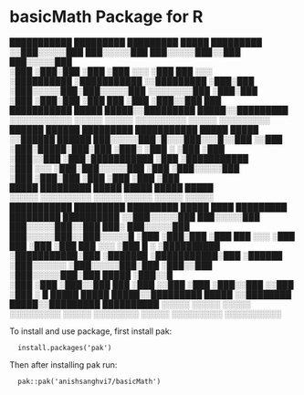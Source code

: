 # basicMath Package for R

 ███████████   █████████    █████████  █████  █████████                               
░░███░░░░░███ ███░░░░░███  ███░░░░░███░░███  ███░░░░░███                              
 ░███    ░███░███    ░███ ░███    ░░░  ░███ ███     ░░░                               
 ░██████████ ░███████████ ░░█████████  ░███░███                                       
 ░███░░░░░███░███░░░░░███  ░░░░░░░░███ ░███░███                                       
 ░███    ░███░███    ░███  ███    ░███ ░███░░███     ███                              
 ███████████ █████   █████░░█████████  █████░░█████████                               
░░░░░░░░░░░ ░░░░░   ░░░░░  ░░░░░░░░░  ░░░░░  ░░░░░░░░░                                
 ██████   ██████ █████████  ███████████ █████   █████                                 
░░██████ ██████ ███░░░░░███░█░░░███░░░█░░███   ░░███                                  
 ░███░█████░███░███    ░███░   ░███  ░  ░███    ░███                                  
 ░███░░███ ░███░███████████    ░███     ░███████████                                  
 ░███ ░░░  ░███░███░░░░░███    ░███     ░███░░░░░███                                  
 ░███      ░███░███    ░███    ░███     ░███    ░███                                  
 █████     █████████   █████   █████    █████   █████                                 
░░░░░     ░░░░░░░░░   ░░░░░   ░░░░░    ░░░░░   ░░░░░                                  
 ███████████   █████████    █████████  █████   ████ █████████    █████████  ██████████
░░███░░░░░███ ███░░░░░███  ███░░░░░███░░███   ███░ ███░░░░░███  ███░░░░░███░░███░░░░░█
 ░███    ░███░███    ░███ ███     ░░░  ░███  ███  ░███    ░███ ███     ░░░  ░███  █ ░ 
 ░██████████ ░███████████░███          ░███████   ░███████████░███          ░██████   
 ░███░░░░░░  ░███░░░░░███░███          ░███░░███  ░███░░░░░███░███    █████ ░███░░█   
 ░███        ░███    ░███░░███     ███ ░███ ░░███ ░███    ░███░░███  ░░███  ░███ ░   █
 █████       █████   █████░░█████████  █████ ░░████████   █████░░█████████  ██████████
░░░░░       ░░░░░   ░░░░░  ░░░░░░░░░  ░░░░░   ░░░░░░░░   ░░░░░  ░░░░░░░░░  ░░░░░░░░░░ 
                                                                                      
                                                                                      
                                                                                      

To install and use package, first install pak:

```
  install.packages('pak')
```

Then after installing pak run:

```
  pak::pak('anishsanghvi7/basicMath')
```
